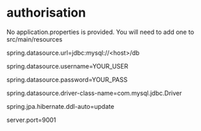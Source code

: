 # authorisation
No application.properties is provided. You will need to add one to src/main/resources

  spring.datasource.url=jdbc:mysql://&lt;host&gt;/db
  
  
  
  spring.datasource.username=YOUR_USER
  
  
  
  spring.datasource.password=YOUR_PASS
  
  
  
  spring.datasource.driver-class-name=com.mysql.jdbc.Driver
  
  
  spring.jpa.hibernate.ddl-auto=update
  
  
  
  server.port=9001
